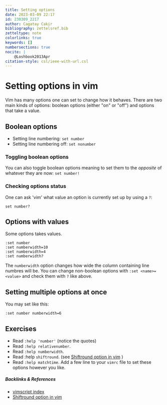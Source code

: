 ```yaml
---
title: Setting options
date: 2023-03-09 22:17
id: 230309_2217
author: Cagatay Cakir
bibliography: zettelsref.bib
zetteltype: note
colorlinks: true
keywords: []
numbersections: true
nocite: |
	@Loshbook2013Apr
citation-style: csl/ieee-with-url.csl
---
```


<!---tags:vim:--->

# Setting options in vim

Vim has many options one can set to change how it behaves.
There are two main kinds of options: boolean options (either "on" or "off") and options that take a value.

## Boolean options

- Setting line numbering: `set number`
- Setting line numbering off: `set nonumber` 

### Toggling boolean options
You can also toggle boolean options meaning to set them to the _opposite_ of whatever they are now: `set number!`

### Checking options status
One can ask 'vim' what value an option is currently set up by using a `?`: 

    set number?
    
## Options with values

Some options takes values. 

	:set number
	:set numberwidth=10
	:set numberwidth=4
	:set numberwidth?
The `numberwidth` option changes how wide the column containing line numbres
will be. You can change non-boolean options with `:set <name>=<value>` and
check them with `?` like above.

## Setting multiple options at once

You may set like this:

	:set number numberwidth=6

## Exercises
- Read `:help 'number'` (notice the quotes)
- Read `:help relativenumber`.
- Read `:help numberwidth`.
- Read :help `shiftround`. (see [Shiftround option in vim](230309_2300.md) )
- Read `:help matchtime`.
Add a few line to your `vimrc` file to set these options however you like.


##### Backlinks & References

- [vimscript index](230228_1010.md)
- [Shiftround option in vim](230309_2300.md)
